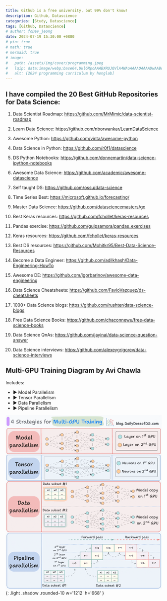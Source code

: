 ```yaml
---
title: Github is a free university, but 99% don't know!
description: Github, Datascience
categories: [Study, Datascience]
tags: [Github, Datascience]
# author: foDev_jeong
date: 2024-07-19 15:30:00 +0800
# pin: true
# math: true
# mermaid: true
# image:
#   path: /assets/img/cover/programming.jpeg
#   lqip: data:image/webp;base64,UklGRpoAAABXRUJQVlA4WAoAAAAQAAAADwAABwAAQUxQSDIAAAARL0AmbZurmr57yyIiqE8oiG0bejIYEQTgqiDA9vqnsUSI6H+oAERp2HZ65qP/VIAWAFZQOCBCAAAA8AEAnQEqEAAIAAVAfCWkAALp8sF8rgRgAP7o9FDvMCkMde9PK7euH5M1m6VWoDXf2FkP3BqV0ZYbO6NA/VFIAAAA
#   alt: [2024 programming curriculum by honglab]
---
```



## I have compiled the 20 Best GitHub Repositories for Data Science:

1. Data Scientist Roadmap: <https://github.com/MrMimic/data-scientist-roadmap>
2. Learn Data Science: <https://github.com/nborwankar/LearnDataScience>
3. Awesome Python: <https://github.com/vinta/awesome-python>
4. Data Science in Python: <https://github.com/r0f1/datascience>
5. DS Python Notebooks: <https://github.com/donnemartin/data-science-ipython-notebooks>

6. Awesome Data Science: <https://github.com/academic/awesome-datascience>
7. Self taught DS: <https://github.com/ossu/data-science>
8. Time Series Best: <https://microsoft.github.io/forecasting/>
9.  Master Data Science: <https://github.com/datasciencemasters/go>
10. Best Keras resources: <https://github.com/fchollet/keras-resources>

11. Pandas exercise: <https://github.com/guipsamora/pandas_exercises>
12. Keras resources: <https://github.com/fchollet/keras-resources>
13. Best DS resources: <https://github.com/Mohitkr95/Best-Data-Science-Resources>
14. Become a Data Engineer: <https://github.com/adilkhash/Data-Engineering-HowTo>
15. Awesome DE: <https://github.com/igorbarinov/awesome-data-engineering>

16. Data Science Cheatsheets: <https://github.com/FavioVazquez/ds-cheatsheets>
17. 1000+ Data Science blogs: <https://github.com/rushter/data-science-blogs>
18. Free Data Science Books: <https://github.com/chaconnewu/free-data-science-books>
19. Data Science QnAs: <https://github.com/jayinai/data-science-question-answer>
20. Data Science interviews: <https://github.com/alexeygrigorev/data-science-interviews>


## Multi-GPU Training Diagram by Avi Chawla

Includes:
- ▶ Model Parallelism
- ▶ Tensor Parallelism
- ▶ Data Parallelism
- ▶ Pipeline Parallelism

![ 4 Strategies Multi-GPU  ](/assets/img/blog/4-Strategies-Multi-GPU.gif){: .light .shadow .rounded-10 w='1212' h='668' }